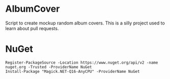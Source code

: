 # AlbumCover
Script to create mockup random album covers. This is a silly project used to learn about pull requests.


# NuGet
```
Register-PackageSource -Location https://www.nuget.org/api/v2 -name nuget.org -Trusted -ProviderName NuGet
Install-Package "Magick.NET-Q16-AnyCPU" -ProviderName NuGet
```